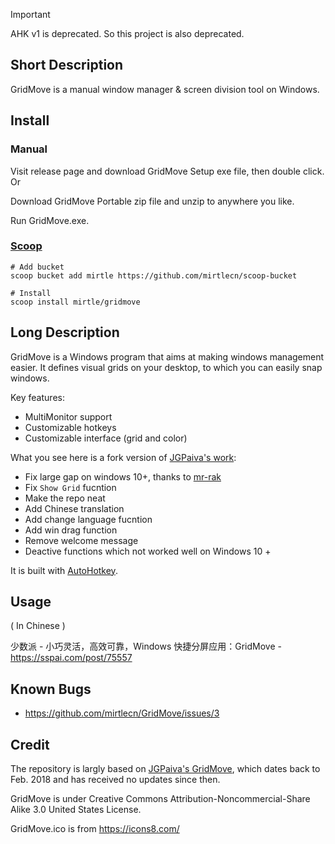 > [!IMPORTANT]  
> AHK v1 is deprecated. So this project is also deprecated.

## Short Description

GridMove is a manual window manager & screen division tool on Windows.

## Install

### Manual

Visit release page and download GridMove Setup exe file, then double click. Or

Download GridMove Portable zip file and unzip to anywhere you like.

Run GridMove.exe.

### [Scoop](https://scoop.sh)

```
# Add bucket
scoop bucket add mirtle https://github.com/mirtlecn/scoop-bucket

# Install
scoop install mirtle/gridmove
```

## Long Description

GridMove is a Windows program that aims at making windows management easier. It defines visual grids on your desktop, to which you can easily snap windows.

Key features:
- MultiMonitor support
- Customizable hotkeys
- Customizable interface (grid and color)

What you see here is a fork version of [JGPaiva's work](https://www.dcmembers.com/jgpaiva/):

- Fix large gap on windows 10+, thanks to [mr-rak](https://github.com/jgpaiva/GridMove/issues/10#issuecomment-247155758)
- Fix `Show Grid` fucntion
- Make the repo neat
- Add Chinese translation
- Add change language fucntion
- Add win drag function
- Remove welcome message
- Deactive functions which not worked well on Windows 10 +

It is built with [AutoHotkey](http://www.autohotkey.com "AutoHotKey").

## Usage 

( In Chinese )

少数派 - 小巧灵活，高效可靠，Windows 快捷分屏应用：GridMove - https://sspai.com/post/75557

## Known Bugs

- https://github.com/mirtlecn/GridMove/issues/3

## Credit

The repository is largly based on [JGPaiva's GridMove](https://github.com/jgpaiva/GridMove), which dates back to Feb. 2018 and has received no updates since then.

GridMove is under Creative Commons Attribution-Noncommercial-Share Alike 3.0 United States License.

GridMove.ico is from https://icons8.com/
